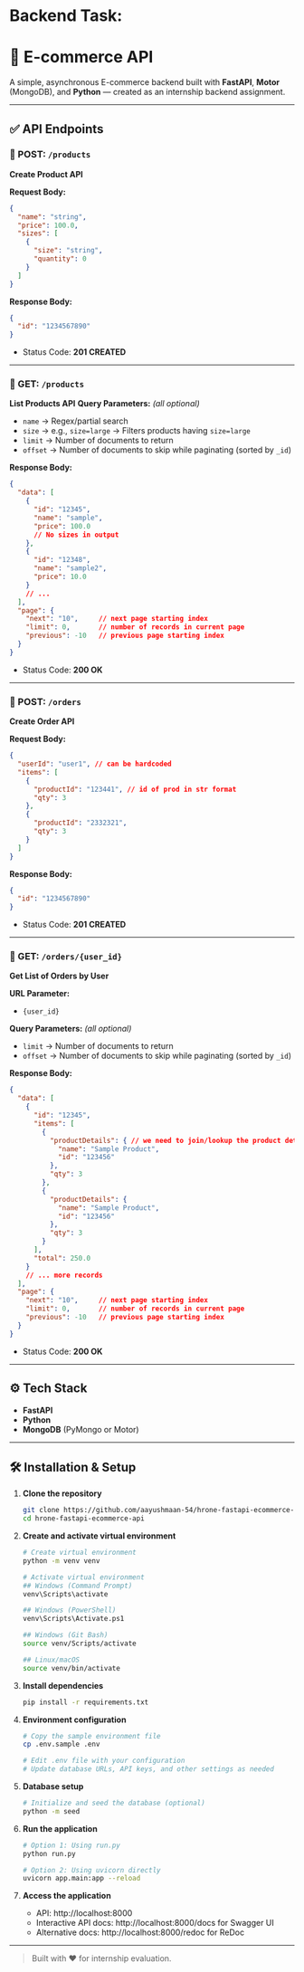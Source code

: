 # Backend Task:
# 🛒 E-commerce API
A simple, asynchronous E-commerce backend built with **FastAPI**, **Motor** (MongoDB), and **Python** — created as an internship backend assignment.

---

## ✅ API Endpoints
### 🔹 POST: `/products`
**Create Product API**

**Request Body:**
```json
{
  "name": "string",
  "price": 100.0,
  "sizes": [
    {
      "size": "string",
      "quantity": 0
    }
  ]
}
```

**Response Body:**
```json
{
  "id": "1234567890"
}
```

* Status Code: **201 CREATED**

---

### 🔹 GET: `/products`
**List Products API**
**Query Parameters:** *(all optional)*
* `name` → Regex/partial search
* `size` → e.g., `size=large` → Filters products having `size=large`
* `limit` → Number of documents to return
* `offset` → Number of documents to skip while paginating (sorted by `_id`)

**Response Body:**
```json
{
  "data": [
    {
      "id": "12345",
      "name": "sample",
      "price": 100.0
      // No sizes in output
    },
    {
      "id": "12348",
      "name": "sample2",
      "price": 10.0
    }
    // ...
  ],
  "page": {
    "next": "10",     // next page starting index
    "limit": 0,       // number of records in current page
    "previous": -10   // previous page starting index
  }
}
```

* Status Code: **200 OK**

---

### 🔹 POST: `/orders`
**Create Order API**

**Request Body:**
```json
{
  "userId": "user1", // can be hardcoded
  "items": [
    {
      "productId": "123441", // id of prod in str format
      "qty": 3
    },
    {
      "productId": "2332321",
      "qty": 3
    }
  ]
}
```

**Response Body:**
```json
{
  "id": "1234567890"
}
```

* Status Code: **201 CREATED**

---

### 🔹 GET: `/orders/{user_id}`
**Get List of Orders by User**

**URL Parameter:**
* `{user_id}`

**Query Parameters:** *(all optional)*
* `limit` → Number of documents to return
* `offset` → Number of documents to skip while paginating (sorted by `_id`)

**Response Body:**
```json
{
  "data": [
    {
      "id": "12345",
      "items": [
        {
          "productDetails": { // we need to join/lookup the product details at query time.
            "name": "Sample Product",
            "id": "123456"
          },
          "qty": 3
        },
        {
          "productDetails": {
            "name": "Sample Product",
            "id": "123456"
          },
          "qty": 3
        }
      ],
      "total": 250.0
    }
    // ... more records
  ],
  "page": {
    "next": "10",     // next page starting index
    "limit": 0,       // number of records in current page
    "previous": -10   // previous page starting index
  }
}
```

* Status Code: **200 OK**

---

## ⚙️ Tech Stack
* **FastAPI**
* **Python**
* **MongoDB** (PyMongo or Motor)

---

## 🛠️ Installation & Setup
1. **Clone the repository**
   ```bash
   git clone https://github.com/aayushmaan-54/hrone-fastapi-ecommerce-api.git
   cd hrone-fastapi-ecommerce-api
   ```

2. **Create and activate virtual environment**
   ```bash
   # Create virtual environment
   python -m venv venv

   # Activate virtual environment
   ## Windows (Command Prompt)
   venv\Scripts\activate

   ## Windows (PowerShell)
   venv\Scripts\Activate.ps1

   ## Windows (Git Bash)
   source venv/Scripts/activate

   ## Linux/macOS
   source venv/bin/activate
   ```

3. **Install dependencies**
   ```bash
   pip install -r requirements.txt
   ```

4. **Environment configuration**
   ```bash
   # Copy the sample environment file
   cp .env.sample .env

   # Edit .env file with your configuration
   # Update database URLs, API keys, and other settings as needed
   ```

5. **Database setup**
   ```bash
   # Initialize and seed the database (optional)
   python -m seed
   ```

6. **Run the application**
   ```bash
   # Option 1: Using run.py
   python run.py

   # Option 2: Using uvicorn directly
   uvicorn app.main:app --reload
   ```

7. **Access the application**
   - API: http://localhost:8000
   - Interactive API docs: http://localhost:8000/docs for Swagger UI
   - Alternative docs: http://localhost:8000/redoc for ReDoc

---

> Built with ❤️ for internship evaluation.
